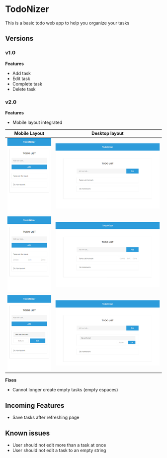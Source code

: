 # TodoNizer

This is a basic todo web app to help you organize your tasks

## Versions

### v1.0

**Features**

- Add task
- Edit task
- Complete task
- Delete task

### v2.0

**Features**

- Mobile layout integrated

|              Mobile Layout               |               Desktop layout               |
| :--------------------------------------: | :----------------------------------------: |
| ![Mobile Layout](/img/mobile_layout.png) | ![Desktop Layout](/img/desktop_layout.png) |
|  ![Mobile Hover](/img/mobile_hover.png)  |  ![Desktop Hover](/img/desktop_hover.png)  |
|   ![Mobile Edit](/img/mobile_edit.png)   |   ![Desktop Edit](/img/desktop_edit.png)   |

**Fixes**

- Cannot longer create empty tasks (empty espaces)

## Incoming Features

- Save tasks after refreshing page

## Known issues

- User should not edit more than a task at once
- User should not edit a task to an empty string
